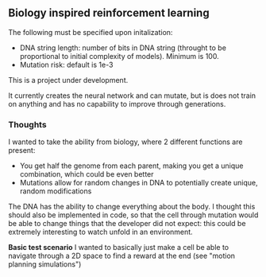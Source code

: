 ## Biology inspired reinforcement learning

The following must be specified upon initalization:
- DNA string length: number of bits in DNA string (throught to be proportional to initial complexity of models). Minimum is 100.
- Mutation risk: default is 1e-3

This is a project under development.

It currently creates the neural network and can mutate, but is does not train on anything and has no capability to improve through generations.

### Thoughts
I wanted to take the ability from biology, where 2 different functions are present:
- You get half the genome from each parent, making you get a unique combination, which could be even better
- Mutations allow for random changes in DNA to potentially create unique, random modifications

The DNA has the ability to change everything about the body. I thought this should also be implemented in code, so that the cell through mutation would be able to change things that the developer did not expect: this could be extremely interesting to watch unfold in an environment.

**Basic test scenario**
I wanted to basically just make a cell be able to navigate through a 2D space to find a reward at the end (see "motion planning simulations")

### 